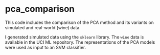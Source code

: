 # pca_comparison
This code includes the comparison of the PCA method and its variants on simulated and real-world (wine) data.

I generated simulated data using the `sklearn` library. The `wine` data is available in the UCI ML repository. The representations of the PCA models were used as input to an SVM classifier. 


